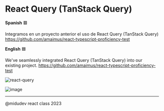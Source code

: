 # React Query (TanStack Query)

**Spanish** 🟥

Integramos en un proyecto anterior el uso de React Query (TanStack Query) https://github.com/amaimus/react-typescript-proficiency-test

**English** 🟦 

We've seamlessly integrated React Query (TanStack Query) into our existing project. https://github.com/amaimus/react-typescript-proficiency-test

![react-query](https://github.com/amaimus/react-query/assets/35699916/b293c4a9-1c13-42a1-9070-4db28ece4fcc)

![image](https://github.com/amaimus/react-query/assets/35699916/014bab03-1bf3-48b1-9169-3e890a83668a)

--- 

@midudev react class 2023
